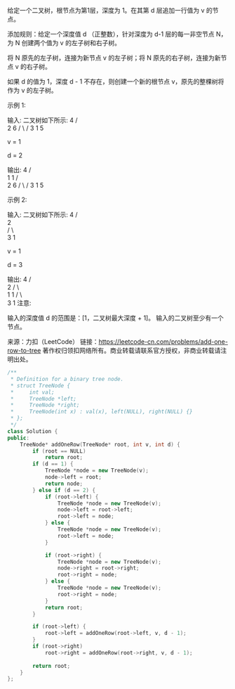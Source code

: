 给定一个二叉树，根节点为第1层，深度为 1。在其第 d 层追加一行值为 v 的节点。

添加规则：给定一个深度值 d （正整数），针对深度为 d-1 层的每一非空节点 N，为 N 创建两个值为 v 的左子树和右子树。

将 N 原先的左子树，连接为新节点 v 的左子树；将 N 原先的右子树，连接为新节点 v 的右子树。

如果 d 的值为 1，深度 d - 1 不存在，则创建一个新的根节点 v，原先的整棵树将作为 v 的左子树。

示例 1:

输入: 
二叉树如下所示:
       4
     /   \
    2     6
   / \   / 
  3   1 5   

v = 1

d = 2

输出: 
       4
      / \
     1   1
    /     \
   2       6
  / \     / 
 3   1   5   

示例 2:

输入: 
二叉树如下所示:
      4
     /   
    2    
   / \   
  3   1    

v = 1

d = 3

输出: 
      4
     /   
    2
   / \    
  1   1
 /     \  
3       1
注意:

输入的深度值 d 的范围是：[1，二叉树最大深度 + 1]。
输入的二叉树至少有一个节点。

来源：力扣（LeetCode）
链接：https://leetcode-cn.com/problems/add-one-row-to-tree
著作权归领扣网络所有。商业转载请联系官方授权，非商业转载请注明出处。

```cpp
/**
 * Definition for a binary tree node.
 * struct TreeNode {
 *     int val;
 *     TreeNode *left;
 *     TreeNode *right;
 *     TreeNode(int x) : val(x), left(NULL), right(NULL) {}
 * };
 */
class Solution {
public:
    TreeNode* addOneRow(TreeNode* root, int v, int d) {
        if (root == NULL)
            return root;
        if (d == 1) {
            TreeNode *node = new TreeNode(v);
            node->left = root;
            return node;
        } else if (d == 2) {
            if (root->left) {
                TreeNode *node = new TreeNode(v);
                node->left = root->left;
                root->left = node;
            } else {
                TreeNode *node = new TreeNode(v);
                root->left = node;
            }

            if (root->right) {
                TreeNode *node = new TreeNode(v);
                node->right = root->right;
                root->right = node;
            } else {
                TreeNode *node = new TreeNode(v);
                root->right = node;
            }
            return root;
        }

        if (root->left) {
            root->left = addOneRow(root->left, v, d - 1);
        }
        if (root->right)
            root->right = addOneRow(root->right, v, d - 1);
        
        return root;
    }
};
```

